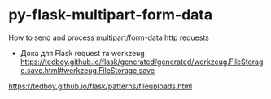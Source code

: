 # py-flask-multipart-form-data
How to send and process multipart/form-data http requests



- Дока для Flask request та werkzeug
https://tedboy.github.io/flask/generated/generated/werkzeug.FileStorage.save.html#werkzeug.FileStorage.save

https://tedboy.github.io/flask/patterns/fileuploads.html


